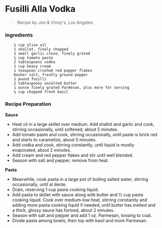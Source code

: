 # Fusilli Alla Vodka
> Recipe by Jon & Vinny's, Los Angeles

### Ingredients
```
    ¼ cup olive oil
    ½ shallot, finely chopped
    1 small garlic clove, finely grated
    ½ cup tomato paste
    2 tablespoons vodka
    1 cup heavy cream
    1 teaspoon crushed red pepper flakes
    Kosher salt, freshly ground pepper
    1 pound fusilli
    2 tablespoons unsalted butter
    1 ounce finely grated Parmesan, plus more for serving
    ¼ cup chopped fresh basil
```

### Recipe Preparation

<b>Sauce</b>
- Heat oil in a large skillet over medium. Add shallot and garlic and cook, stirring occasionally, until softened, about 5 minutes. 
- Add tomato paste and cook, stirring occasionally, until paste is brick red and starts to caramelize, about 5 minutes. 
- Add vodka and cook, stirring constantly, until liquid is mostly evaporated, about 2 minutes. 
- Add cream and red pepper flakes and stir until well blended. 
- Season with salt and pepper; remove from heat.

<b>Pasta</b>
- Meanwhile, cook pasta in a large pot of boiling salted water, stirring occasionally, until al dente. 
- Drain, reserving 1 cup pasta cooking liquid. 
- Add pasta to skillet with sauce along with butter and ½ cup pasta cooking liquid. Cook over medium-low heat, stirring constantly 
  and adding more pasta cooking liquid if needed, until butter has melted and a thick, glossy sauce has formed, about 2 minutes. 
- Season with salt and pepper and add 1 oz. Parmesan, tossing to coat. 
- Divide pasta among bowls, then top with basil and more Parmesan.


